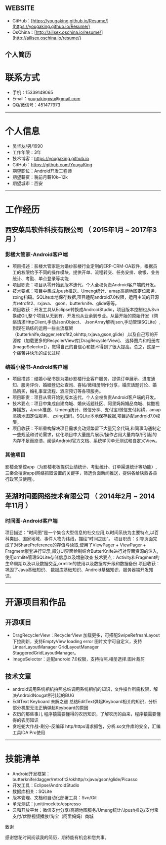 WEBSITE
---

* GitHub：[https://yougaking.github.io/Resume/](https://yougaking.github.io/Resume/)
* OsChina：[http://ailisex.oschina.io/resume/](http://ailisex.oschina.io/resume/)


个人简历
---

# 联系方式

* 手机：15339149065
* Email：yougakingwu@gmail.com
* QQ/微信号：451477973

---

# 个人信息

* 吴华友/男/1990
* 工作年限：3年
* 技术博客：https://yougaking.github.io
* GitHub：https://github.com/YougaKing
* 期望职位：Android开发工程师
* 期望薪资：税前月薪10k~12k
* 期望城市：西安

---

# 工作经历

## 西安菜瓜软件科技有限公司 （ 2015年1月 ~ 2017年3月 ）

### 影楼大管家-Android客户端

* 项目描述：影楼大管家是为婚纱影楼行业定制的ERP-CRM-OA软件，根据员工的权限给予不同的操作模块，提供开单、流程转交、任务安排、收银、业务统计、考勤、单点登录等功能
* 项目职责：项目从零开始到版本迭代，个人全权负责Android客户端的开发。
* 技术要点：项目中集成Jpush推送、Umeng统计、amap高德地图定位服务、 zxing扫码。SQLite本地保存数据,项目适配android7.0权限，运用主流的开源库retrofit2、rxjava、 gson、butterknife、glide等等。
* 项目收获：开发工具从Eclipse转换成AndroidStudio，项目版本控制也从Svn换成Git,整个项目从无到有，开发也从业余到专业。从最开始的原始开发（网络请求HttpClient,手动JsonObject、 JsonArray解析json,手动管理SQLite）,到现在熟练的运用一些主流框架（butterknife,dagger,retrofit2,okhttp,rxjava,gson,glide）,以及自己写的开源库（加载更多的RecyclerView库[DragRecyclerView]、 选择图片和相册库[ImageSelector]），觉得自己的自信心和技术得到了很大提高。总之，这是一个痛苦并快乐的成长过程

### 结婚小秘书-Android客户端

* 项目描述：结婚小秘书是为婚纱影楼行业客户服务，提供订单展示、进度通知、服务评价、婚姻登记处查询、喜帖/微相册制作分享，婚庆话题讨论、婚品购买，婚礼事宜流程、酒店预订等各项服务。
* 项目职责：项目从零开始到版本迭代，个人全权负责Android客户端的开发。
* 技术要点：项目中集成自建商城、婚庆话题社区、阿里妈妈婚品商城、优酷视屏播放，Jpush推送、Umeng统计、微信分享、支付宝/微信支付躬耕，amap高德地图定位服务、 zxing扫码。SQLite本地保存数据,项目适配android7.0权限。
* 项目收获：不断重构解决项目需求变动频繁留下大量冗余代码,和同事沟通制定一些规范和讨论需求，优化项目中大量图片展示/操作占用大量内存所引起的内存不足而崩溃，阅读Android官方文档、系统学习单元测试和自定义View。

### 其他项目

影楼全掌控app（为影楼老板提供业绩统计、考勤统计、订单渠道统计等功能）, 三秦全搜索app(网络抓取设置的关键字，筛选负面新闻推送，提供各给陕西各县 行政官员使用)。


## 芜湖时间图网络技术有限公司 （ 2014年2月 ~ 2014年11月 ）

### 时间图-Android客户端

项目描述："时间图"是一个集合大型信息的社交应用,以时间系统为主要特点,以百科类目、国家地域、事件人物为纬线，描绘“时间之图”。
项目职责：引导页面完成了对SharePreference的存值与读取,使用了ViewPager + ViewPager + Fragment嵌套进行显示,部分UI界面绘制结合ButterKnife进行对界面资源的注入,使用ormlite管理SQLite存储信息以及增删改查
技术要点：Activity和Fragment的生命周期以及以及数据交互,ormlite的使用以及数据库升级和数据备份
项目收获：巩固了Java基础知识、 数据库基础知识、Android基础知识、服务器端开发知识。

---

# 开源项目和作品

## 开源项目

* DragRecyclerView：RecyclerView 加载更多，可搭配SwipeRefreshLayout 下拉刷新，支持EmptyView loading error 图片文字可自定义，支持 LinearLayoutManager GridLayoutManager StaggeredGridLayoutManager。
* ImageSelector：适配android 7.0权限，支持拍照.相册选择.图片裁剪

## 技术文章

* android调用系统相机拍照总结调用系统相机的知识，文件操作所需权限，解决AndroidNougat所引起的BUG
* EditText Keyboard 未解之谜 总结EditText弹起Keyboard相关的知识，分析 部分机型无法正确弹起Keyboard的原因
* 农历的那些事儿 程序猿需要懂得的农历知识，了解农历的由来，程序猿需要懂得的农历知识
* 贪吃蛇大作战-刷分-反编译 http/https请求抓包，分析.so文件库的安全，汇编工具IDA Pro使用

---

# 技能清单

* Android开发框架：butterknife/dagger/retrofit2/okhttp/rxjava/gson/glide/Picasso
* 开发工具：Eclipse/AndroidStudio
* 数据库相关：SQLite
* 版本管理、文档和自动化部署工具：Svn/Git
* 单元测试：junit/mockito/espresso
* 云和开放平台：微信支付分享/高德地图服务/Umeng统计/Jpush推送/支付宝支付/优酷视频播放/淘宝（阿里妈妈）商城

致谢

感谢您花时间阅读我的简历，期待能有机会和您共事。

